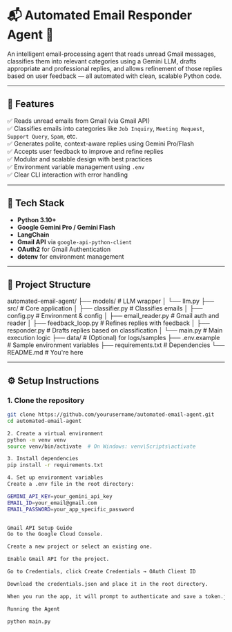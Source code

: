 # 📬 Automated Email Responder Agent 🤖

An intelligent email-processing agent that reads unread Gmail messages, classifies them into relevant categories using a Gemini LLM, drafts appropriate and professional replies, and allows refinement of those replies based on user feedback — all automated with clean, scalable Python code.

---

## 🚀 Features

✅ Reads unread emails from Gmail (via Gmail API)  
✅ Classifies emails into categories like `Job Inquiry`, `Meeting Request`, `Support Query`, `Spam`, etc.  
✅ Generates polite, context-aware replies using Gemini Pro/Flash  
✅ Accepts user feedback to improve and refine replies  
✅ Modular and scalable design with best practices  
✅ Environment variable management using `.env`  
✅ Clear CLI interaction with error handling  

---

## 🧠 Tech Stack

- **Python 3.10+**
- **Google Gemini Pro / Gemini Flash**
- **LangChain**
- **Gmail API** via `google-api-python-client`
- **OAuth2** for Gmail Authentication
- **dotenv** for environment management

---

## 📁 Project Structure

automated-email-agent/
├── models/ # LLM wrapper
│ └── llm.py
├── src/ # Core application
│ ├── classifier.py # Classifies emails
│ ├── config.py # Environment & config
│ ├── email_reader.py # Gmail auth and reader
│ ├── feedback_loop.py # Refines replies with feedback
│ ├── responder.py # Drafts replies based on classification
│ └── main.py # Main execution logic
├── data/ # (Optional) for logs/samples
├── .env.example # Sample environment variables
├── requirements.txt # Dependencies
└── README.md # You're here


---

## ⚙️ Setup Instructions

### 1. Clone the repository
```bash
git clone https://github.com/yourusername/automated-email-agent.git
cd automated-email-agent

2. Create a virtual environment
python -m venv venv
source venv/bin/activate  # On Windows: venv\Scripts\activate

3. Install dependencies
pip install -r requirements.txt

4. Set up environment variables
Create a .env file in the root directory:

GEMINI_API_KEY=your_gemini_api_key
EMAIL_ID=your_email@gmail.com
EMAIL_PASSWORD=your_app_specific_password


Gmail API Setup Guide
Go to the Google Cloud Console.

Create a new project or select an existing one.

Enable Gmail API for the project.

Go to Credentials, click Create Credentials → OAuth Client ID

Download the credentials.json and place it in the root directory.

When you run the app, it will prompt to authenticate and save a token.json.

Running the Agent

python main.py

